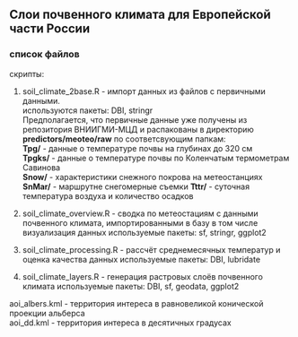 ## Слои почвенного климата для Европейской части России


### список файлов
скрипты:
1. soil_climate_2base.R - импорт данных из файлов с первичными данными.<BR>
   используются пакеты: DBI, stringr<BR>
   Предполагается, что первичные данные уже получены из репозитория ВНИИГМИ-МЦД и распакованы в директорию **predictors/meoteo/raw** 
   по соответсвующим папкам:<br>
   **Tpg/** - данные о температуре почвы на глубинах до 320 см<br>
   **Tpgks/** - данные о температуре почвы по Коленчатым термометрам Савинова<br>
   **Snow/** - характеристики снежного покрова на метеостанциях<br>
   **SnMar/** - маршрутне снегомерные съемки
   **Tttr/** - суточная температура воздуха и количество осадков

3. soil_climate_overview.R - сводка по метеостациям с данными почвенного климата, импортированными в базу
   в том числе визуализация данных 
   используемые пакеты: sf, stringr, ggplot2

4. soil_climate_processing.R - рассчёт среднемесячных температур и оценка качества данных
   используемые пакеты: DBI, lubridate

5. soil_climate_layers.R - генерация растровых слоёв почвенного климата
   используемые пакеты: DBI, sf, geodata, ggplot2


aoi_albers.kml - территория интереса в равновеликой конической проекции альберса<br>aoi_dd.kml - территория интереса в десятичных градусах
